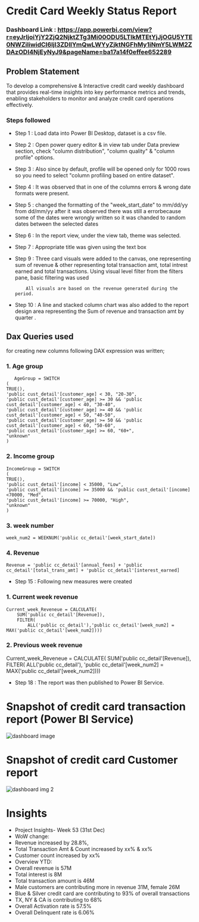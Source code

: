 # Credit Card Weekly Status Report

### Dashboard Link : https://app.powerbi.com/view?r=eyJrIjoiYjY2ZjQ2NjktZTg3Mi00ODU5LTlkMTEtYjJjOGU5YTE0NWZiIiwidCI6IjI3ZDllYmQwLWYyZjktNGFhMy1iNmY5LWM2ZDAzODI4NjEyNyJ9&pageName=ba17a14f0effee652289

## Problem Statement

To develop a comprehensive & Interactive credit
card weekly dashboard that
provides real-time insights into key
performance metrics and trends,
enabling stakeholders to monitor
and analyze credit card operations
effectively.


### Steps followed 

- Step 1 : Load data into Power BI Desktop, dataset is a csv file.
- Step 2 : Open power query editor & in view tab under Data preview section, check "column distribution", "column quality" & "column profile" options.
- Step 3 : Also since by default, profile will be opened only for 1000 rows so you need to select "column profiling based on entire dataset".
- Step 4 : It was observed that in one of the columns errors & wrong date formats were present.
- Step 5 : changed the formatting of the "week_start_date" to mm/dd/yy from dd/mm/yy after it was observed there was still a errorbecause some of the dates were wrongly written so it was chanded to random dates between the selected dates
- Step 6 : In the report view, under the view tab, theme was selected.
- Step 7 : Appropriate title was given using the text box 
- Step 9 : Three card visuals were added to the canvas, one representing sum of revenue & other representing total transaction amt, total intrest earned and total transactions.
           Using visual level filter from the filters pane, basic filtering was used 
           
          All visuals are based on the revenue generated during the period.
- Step 10 : A line and stacked column chart was also added to the report design area representing the Sum of revenue and transaction amt by quarter . 

## Dax Queries used
for creating new columns following DAX expression was written;
 ### 1. Age group
       
       AgeGroup = SWITCH
    (
    TRUE(),
    'public cust_detail'[customer_age] < 30, "20-30",
    'public cust_detail'[customer_age] >= 30 && 'public cust_detail'[customer_age] < 40, "30-40",
    'public cust_detail'[customer_age] >= 40 && 'public cust_detail'[customer_age] < 50, "40-50",
    'public cust_detail'[customer_age] >= 50 && 'public cust_detail'[customer_age] < 60, "50-60",
    'public cust_detail'[customer_age] >= 60, "60+",
    "unknown"
    )
### 2. Income group
    IncomeGroup = SWITCH
    (
    TRUE(),
    'public cust_detail'[income] < 35000, "Low",
    'public cust_detail'[income] >= 35000 && 'public cust_detail'[income] <70000, "Med",
    'public cust_detail'[income] >= 70000, "High",
    "unknown"
    )
### 3. week number 
    week_num2 = WEEKNUM('public cc_detail'[week_start_date])
### 4. Revenue 
    Revenue = 'public cc_detail'[annual_fees] + 'public cc_detail'[total_trans_amt] + 'public cc_detail'[interest_earned]
- Step 15 : Following new measures were created 
### 1. Current week revenue
    Current_week_Reveneue = CALCULATE(
        SUM('public cc_detail'[Revenue]),
        FILTER(
            ALL('public cc_detail'),'public cc_detail'[week_num2] = MAX('public cc_detail'[week_num2])))
### 2. Previous week revenue 
 Current_week_Reveneue = CALCULATE(
    SUM('public cc_detail'[Revenue]),
    FILTER( ALL('public cc_detail'),
    'public cc_detail'[week_num2] = MAX('public cc_detail'[week_num2])))


 - Step 18 : The report was then published to Power BI Service.
 
 
# Snapshot of credit card transaction report (Power BI Service)

![dashboard image ](https://github.com/user-attachments/assets/c9237ca6-79e0-4dae-a52b-6b66d26e4450)


 # Snapshot of credit card Customer report


![dashboard img 2](https://github.com/user-attachments/assets/13ca3aae-828c-42c1-acdf-1fa9fd9068d8)

# Insights
- Project Insights- Week 53 (31st Dec)
- WoW change:
- Revenue increased by 28.8%,
- Total Transaction Amt & Count increased by xx% & xx%
- Customer count increased by xx%
- Overview YTD:
- Overall revenue is 57M
- Total interest is 8M
- Total transaction amount is 46M
- Male customers are contributing more in revenue 31M, female 26M
- Blue & Silver credit card are contributing to 93% of overall transactions
- TX, NY & CA is contributing to 68%
- Overall Activation rate is 57.5%
- Overall Delinquent rate is 6.06%
